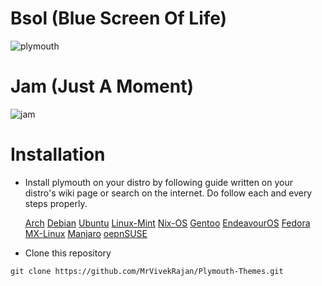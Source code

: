# Bsol (Blue Screen Of Life)
![plymouth ](https://github.com/user-attachments/assets/ea6b1579-eda4-435b-bb8f-47868fdfc21e)

# Jam (Just A Moment)
![jam](https://github.com/user-attachments/assets/21d0d9a7-770b-44e6-83ca-0ae6a88477d0)

# Installation
- Install plymouth on your distro by following guide written on your distro's wiki page or search on the internet. Do follow each and every steps properly.
  
  [Arch](https://wiki.archlinux.org/title/Plymouth)  [Debian](https://wiki.debian.org/plymouth)  [Ubuntu](https://wiki.ubuntu.com/Plymouth) [Linux-Mint](https://community.linuxmint.com/tutorial/view/646)  [Nix-OS](https://wiki.nixos.org/w/index.php?title=Plymouth&mobileaction=toggle_view_desktop)  [Gentoo](https://wiki.gentoo.org/wiki/Plymouth)  [EndeavourOS](https://forum.endeavouros.com/t/guide-how-to-install-and-use-plymouth/51363)  [Fedora](https://discussion.fedoraproject.org/t/enable-plymouth-startup/70079)  [MX-Linux](https://mxlinux.org/wiki/system/add-plymouth-to-mx-linux/)  [Manjaro](https://wiki.manjaro.org/index.php/Plymouth)  [oepnSUSE](https://en.opensuse.org/openSUSE:Plymouth)   

- Clone this repository 
```
git clone https://github.com/MrVivekRajan/Plymouth-Themes.git
```
